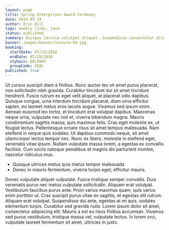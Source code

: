 ```yaml
---
layout: page
title: Spring Enterprises Award Ceremony
date: 2016-05-24
author: Eric Hill
tags: weekly links, java
status: published
summary: Quisque lacinia volutpat aliquet. Suspendisse consectetur aliquet arcu.
banner: images/banner/leisure-04.jpg
booking:
  startDate: 07/23/2018
  endDate: 07/28/2018
  ctyhocn: BELPAHX
  groupCode: SEAC
published: true
---
```

Ut cursus suscipit diam a finibus. Nunc auctor leo sit amet purus placerat, non sollicitudin nibh gravida. Curabitur tincidunt dui sit amet tincidunt hendrerit. Fusce rutrum ex eget velit aliquet, at placerat odio dapibus. Quisque congue, urna interdum tincidunt placerat, diam urna efficitur sapien, eu laoreet metus eros iaculis augue. Vivamus sed ipsum enim. Aenean euismod leo tortor, et tincidunt erat volutpat dapibus. Maecenas neque urna, vulputate nec nisl et, viverra bibendum magna. Mauris condimentum sagittis massa, quis maximus felis. Cras eget molestie ex, ut feugiat lectus. Pellentesque ornare risus sit amet tempus malesuada. Nam eleifend in neque quis sodales. Ut dapibus commodo neque, sit amet ullamcorper lectus tempor nec. Nunc ex libero, molestie in eleifend eget, venenatis vitae ipsum. Nullam vulputate massa lorem, a egestas ex convallis facilisis. Cum sociis natoque penatibus et magnis dis parturient montes, nascetur ridiculus mus.

* Quisque ultrices metus quis metus tempor malesuada
* Donec in mauris fermentum, viverra turpis eget, efficitur mauris.

Donec vulputate aliquet vulputate. Fusce tristique semper convallis. Duis venenatis purus nec metus vulputate sollicitudin. Aliquam erat volutpat. Vestibulum faucibus purus ante. Proin varius maximus quam, quis varius enim porttitor ut. Cras suscipit purus vitae ex sagittis, et egestas elit rutrum. Aliquam erat volutpat. Suspendisse dui ante, egestas at mi quis, sodales elementum turpis. Curabitur sed gravida nulla. Lorem ipsum dolor sit amet, consectetur adipiscing elit. Mauris a est eu risus finibus accumsan. Vivamus sed purus vestibulum, tristique massa vel, vulputate lectus. In lorem orci, vulputate laoreet fermentum sit amet, ultricies in justo.
